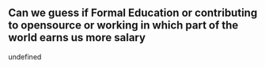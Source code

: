 ## Can we guess if Formal Education or contributing to opensource or working in which part of the world earns us more salary

undefined